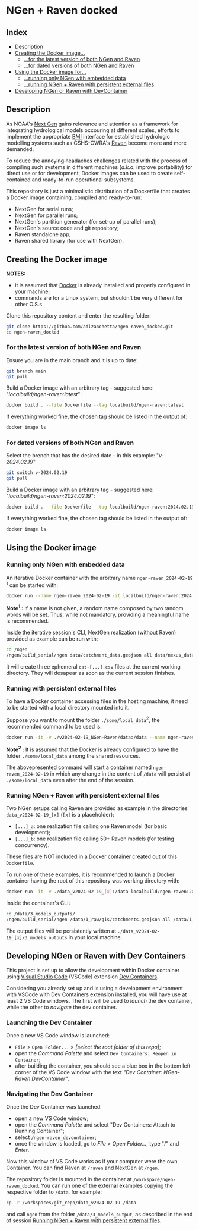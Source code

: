 # NGen + Raven docked

## Index

- [Description](#description)
- [Creating the Docker image...](#creating-the-docker-image)
  - [...for the latest version of both NGen and Raven](#for-the-latest-version-of-both-ngen-and-raven)
  - [...for dated versions of both NGen and Raven](#for-dated-versions-of-both-ngen-and-raven)
- [Using the Docker image for...](#using-the-docker-image)
  - [...running only NGen with embedded data](#running-only-ngen-with-embedded-data)
  - [...running NGen + Raven with persistent external files](#running-ngen--raven-with-persistent-external-files)
- [Developing NGen or Raven with DevContainer](#developing-ngen-or-raven-with-devcontainer)

## Description

As NOAA's [Next Gen](https://github.com/NOAA-OWP/ngen) gains relevance and attention as a framework for integrating hydrological models occouring at different scales, efforts to implement the appropriate [BMI](https://csdms.colorado.edu/wiki/BMI) interface for established hydrologic modelling systems such as CSHS-CWRA's [Raven](https://github.com/CSHS-CWRA/RavenHydroFramework) become more and more demanded.

To reduce the ~~annoying headaches~~ challenges related with the process of compiling such systems in different machines (*a.k.a.* improve portability) for direct use or for development, Docker images can be used to create self-contained and ready-to-run operational subsystems.

This repository is just a minimalistic distribution of a Dockerfile that creates a Docker image containing, compiled and ready-to-run:

- NextGen for serial runs;
- NextGen for parallel runs;
- NextGen's partition generator (for set-up of parallel runs);
- NextGen's source code and git repository;
- Raven standalone app;
- Raven shared library (for use with NextGen).

## Creating the Docker image

**NOTES:** 

- it is assumed that [Docker](https://www.docker.com/) is already installed and properly configured in your machine;
- commands are for a Linux system, but shouldn't be very different for other O.S.s.

Clone this repository content and enter the resulting folder:

```bash
git clone https://github.com/adlzanchetta/ngen-raven_docked.git
cd ngen-raven_docked
```

### For the latest version of both NGen and Raven

Ensure you are in the main branch and it is up to date:

```bash
git branch main
git pull
```

Build a Docker image with an arbitrary tag - suggested here: "*localbuild/ngen-raven:latest*":

```bash
docker build . --file Dockerfile --tag localbuild/ngen-raven:latest
```

If everything worked fine, the chosen tag should be listed in the output of:

```bash
docker image ls
```

### For dated versions of both NGen and Raven

Select the brench that has the desired date - in this example: "*v-2024.02.19*"

```bash
git switch v-2024.02.19
git pull
```

Build a Docker image with an arbitrary tag - suggested here: "*localbuild/ngen-raven:2024.02.19*":

```bash
docker build . --file Dockerfile --tag localbuild/ngen-raven:2024.02.19
```

If everything worked fine, the chosen tag should be listed in the output of:

```bash
docker image ls
```

## Using the Docker image

### Running only NGen with embedded data

An iterative Docker container with the arbitrary name ```ngen-raven_2024-02-19``` <sup>1</sup> can be started with:

```bash
docker run --name ngen-raven_2024-02-19 -it localbuild/ngen-raven:2024.02.19
```

**Note<sup>1</sup> :** If a name is not given, a random name composed by two random words will be set. Thus, while not mandatory, providing a meaningful name is recommended.

Inside the iterative session's CLI, NextGen realization (without Raven) provided as example can be run with:

```bash
cd /ngen
/ngen/build_serial/ngen data/catchment_data.geojson all data/nexus_data.geojson all data/example_realization_config.json
```

It will create three ephemeral ```cat-[...].csv``` files at the current working directory. They will desapear as soon as the current session finishes.

### Running with persistent external files

To have a Docker container accessing files in the hosting machine, it need to be started with a local directory mounted into it.

Suppose you want to mount the folder ```./some/local_data```<sup>2</sup>, the recommended command to be used is:

```bash
docker run -it -v ./v2024-02-19_NGen-Raven/data:/data --name ngen-raven_2024-02-19 localbuild/ngen-raven:2024.02.19
```

**Note<sup>2</sup> :** It is assumed that the Docker is already configured to have the folder ```./some/local_data``` among the shared resources.

The abovepresented command will start a container named ```ngen-raven_2024-02-19``` in which any change in the content of ```/data``` will persist at ```./some/local_data``` even after the end of the session.

### Running NGen + Raven with persistent external files

Two NGen setups calling Raven are provided as example in the directories ```data_v2024-02-19_[x]``` (```[x]``` is a placeholder):

- ```[...]_a```: one realization file calling one Raven model (for basic development);
- ```[...]_b```: one realization file calling 50+ Raven models (for testing concurrency).

These files are NOT included in a Docker container created out of this ```Dockerfile```.

To run one of these examples, it is recommended to launch a Docker container having the root of this repository was working directory with:

```bash
docker run -it -v ./data_v2024-02-19_[x]:/data localbuild/ngen-raven:2024.02.19
```

Inside the container's CLI:

```bash
cd /data/3_models_outputs/
/ngen/build_serial/ngen /data/1_raw/gis/catchments.geojson all /data/1_raw/gis/nexus.geojson all /data/2_models_inputs/realization_raven.json
```

The output files will be persistently written at ```./data_v2024-02-19_[x]/3_models_outputs``` in your local machine.

## Developing NGen or Raven with Dev Containers

This project is set up to allow the development within Docker container using [Visual Studio Code](#https://code.visualstudio.com) (VSCode) extension [Dev Containers](#https://marketplace.visualstudio.com/items?itemName=ms-vscode-remote.remote-containers).

Considering you already set up and is using a development environment with VSCode with Dev Containers extension installed, you will have use at least 2 VS Code windows. The first will be used to *launch* the dev container, while the other to *navigate* the dev container.

### Launching the Dev Container

Once a new VS Code window is launched:

- ```File``` > `Open Folder...` > *[select the root folder of this repo]*;
- open the *Command Palette* and select `Dev Containers: Reopen in Container`;
- after building the container, you should see a blue box in the bottom left corner of the VS Code window with the text *"Dev Container: NGen-Raven DevContainer"*.

### Navigating the Dev Container

Once the Dev Container was launched:

- open a new VS Code window;
- open the *Command Palette* and select "Dev Containers: Attach to Running Container";
- select `/ngen-raven_devcontainer`;
- once the window is loaded, go to *File* > *Open Folder...*, type "/" and *Enter*.

Now this window of VS Code works as if your computer were the own Container. You can find Raven at ```/raven``` and NextGen at ```/ngen```.

The repository folder is mounted in the container at `/workspace/ngen-raven_docked`. You can run one of the external examples copying the respective folder to `/data`, for example:

```bash
cp -r /workspaces/git_repo/data_v2024-02-19 /data
```

and call `ngen` from the folder `/data/3_models_output`, as described in the end of session [Running NGen + Raven with persistent external files](#running-ngen--raven-with-persistent-external-files).